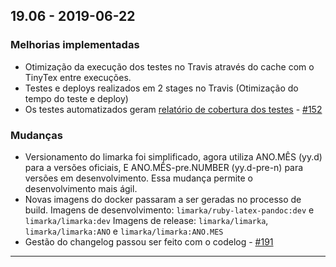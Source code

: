 ## 19.06 - 2019-06-22
### Melhorias implementadas
- Otimização da execução dos testes no Travis através do cache com o TinyTex entre execuções.
- Testes e deploys realizados em 2 stages no Travis (Otimização do tempo do teste e deploy)
- Os testes automatizados geram [relatório de cobertura dos testes](https://coveralls.io/github/abntex/limarka) - [\#152](https://github.com/abntex/limarka/issues/152)

### Mudanças
- Versionamento do limarka foi simplificado, agora utiliza ANO.MÊS (yy.d) para a versões oficiais, E ANO.MÊS-pre.NUMBER (yy.d-pre-n) para versões em desenvolvimento. Essa mudança permite o desenvolvimento mais ágil.
- Novas imagens do docker passaram a ser geradas no processo de build. Imagens de desenvolvimento: `limarka/ruby-latex-pandoc:dev` e `limarka/limarka:dev` Imagens de release: `limarka/limarka`, `limarka/limarka:ANO` e `limarka/limarka:ANO.MES`
- Gestão do changelog passou ser feito com o codelog - [\#191](https://github.com/abntex/limarka/issues/191)

---
